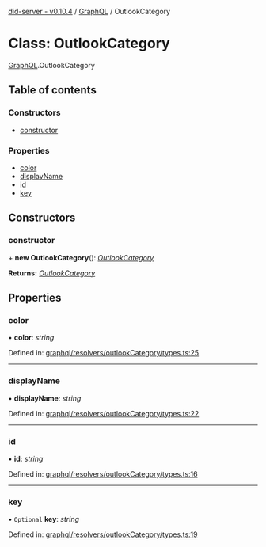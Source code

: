 [did-server - v0.10.4](../README.md) / [GraphQL](../modules/graphql.md) / OutlookCategory

# Class: OutlookCategory

[GraphQL](../modules/graphql.md).OutlookCategory

## Table of contents

### Constructors

- [constructor](graphql.outlookcategory.md#constructor)

### Properties

- [color](graphql.outlookcategory.md#color)
- [displayName](graphql.outlookcategory.md#displayname)
- [id](graphql.outlookcategory.md#id)
- [key](graphql.outlookcategory.md#key)

## Constructors

### constructor

\+ **new OutlookCategory**(): [*OutlookCategory*](graphql.outlookcategory.md)

**Returns:** [*OutlookCategory*](graphql.outlookcategory.md)

## Properties

### color

• **color**: *string*

Defined in: [graphql/resolvers/outlookCategory/types.ts:25](https://github.com/Puzzlepart/did/blob/dev/server/graphql/resolvers/outlookCategory/types.ts#L25)

___

### displayName

• **displayName**: *string*

Defined in: [graphql/resolvers/outlookCategory/types.ts:22](https://github.com/Puzzlepart/did/blob/dev/server/graphql/resolvers/outlookCategory/types.ts#L22)

___

### id

• **id**: *string*

Defined in: [graphql/resolvers/outlookCategory/types.ts:16](https://github.com/Puzzlepart/did/blob/dev/server/graphql/resolvers/outlookCategory/types.ts#L16)

___

### key

• `Optional` **key**: *string*

Defined in: [graphql/resolvers/outlookCategory/types.ts:19](https://github.com/Puzzlepart/did/blob/dev/server/graphql/resolvers/outlookCategory/types.ts#L19)

